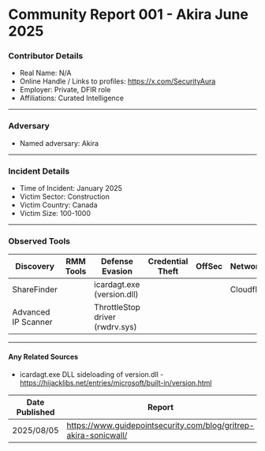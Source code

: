 # Community Report 001 - Akira June 2025 

### Contributor Details

- Real Name: N/A
- Online Handle / Links to profiles: https://x.com/SecurityAura
- Employer: Private, DFIR role
- Affiliations: Curated Intelligence

---
### Adversary

- Named adversary: Akira

---
### Incident Details

- Time of Incident: January 2025
- Victim Sector: Construction
- Victim Country: Canada
- Victim Size: 100-1000

---
### Observed Tools
 
| Discovery | RMM Tools | Defense Evasion | Credential Theft | OffSec | Networking | LOLBAS | Exfiltration |
|---|---|---|---|---|---|---|---|
| ShareFinder |  | icardagt.exe (version.dll) |  |  | Cloudflared |  |  |
| Advanced IP Scanner |  | ThrottleStop driver (rwdrv.sys) |  |  |  |  |  |
---
#### Any Related Sources

- icardagt.exe DLL sideloading of version.dll - https://hijacklibs.net/entries/microsoft/built-in/version.html

| Date Published | Report |
|---|---|
| 2025/08/05 | https://www.guidepointsecurity.com/blog/gritrep-akira-sonicwall/ |
